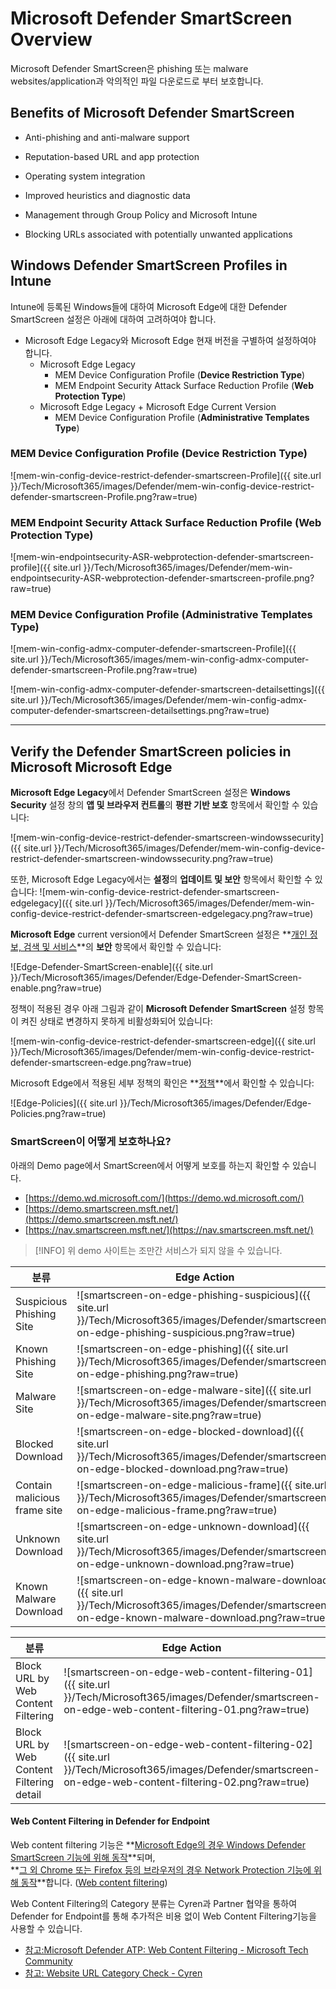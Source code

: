 ﻿
# Microsoft Defender SmartScreen Overview

Microsoft Defender SmartScreen은 phishing 또는 malware websites/application과 악의적인 파일 다운로드로 부터 보호합니다.

## Benefits of Microsoft Defender SmartScreen

- Anti-phishing and anti-malware support

- Reputation-based URL and app protection

- Operating system integration

- Improved heuristics and diagnostic data

- Management through Group Policy and Microsoft Intune

- Blocking URLs associated with potentially unwanted applications

## Windows Defender SmartScreen Profiles in Intune

Intune에 등록된 Windows들에 대하여 Microsoft Edge에 대한 Defender SmartScreen 설정은 아래에 대하여 고려하여야 합니다.

- Microsoft Edge Legacy와 Microsoft Edge 현재 버전을 구별하여 설정하여야 합니다.
    - Microsoft Edge Legacy
        - MEM Device Configuration Profile (**Device Restriction Type**)
        - MEM Endpoint Security Attack Surface Reduction Profile (**Web Protection Type**)
    - Microsoft Edge Legacy + Microsoft Edge Current Version
        - MEM Device Configuration Profile (**Administrative Templates Type**)

### MEM Device Configuration Profile (**Device Restriction Type**)

![mem-win-config-device-restrict-defender-smartscreen-Profile]({{ site.url }}/Tech/Microsoft365/images/Defender/mem-win-config-device-restrict-defender-smartscreen-Profile.png?raw=true)


### MEM Endpoint Security Attack Surface Reduction Profile (**Web Protection Type**)

![mem-win-endpointsecurity-ASR-webprotection-defender-smartscreen-profile]({{ site.url }}/Tech/Microsoft365/images/Defender/mem-win-endpointsecurity-ASR-webprotection-defender-smartscreen-profile.png?raw=true)


### MEM Device Configuration Profile (**Administrative Templates Type**)

![mem-win-config-admx-computer-defender-smartscreen-Profile]({{ site.url }}/Tech/Microsoft365/images/mem-win-config-admx-computer-defender-smartscreen-Profile.png?raw=true)

![mem-win-config-admx-computer-defender-smartscreen-detailsettings]({{ site.url }}/Tech/Microsoft365/images/Defender/mem-win-config-admx-computer-defender-smartscreen-detailsettings.png?raw=true)

---

## Verify the Defender SmartScreen policies in Microsoft Microsoft Edge

**Microsoft Edge Legacy**에서 Defender SmartScreen 설정은 **Windows Security** 설정 창의 **앱 및 브라우저 컨트롤**의 **평판 기반 보호** 항목에서 확인할 수 있습니다:

![mem-win-config-device-restrict-defender-smartscreen-windowssecurity]({{ site.url }}/Tech/Microsoft365/images/Defender/mem-win-config-device-restrict-defender-smartscreen-windowssecurity.png?raw=true)

또한, Microsoft Edge Legacy에서는 **설정**의 **업데이트 및 보안** 항목에서 확인할 수 있습니다:
![mem-win-config-device-restrict-defender-smartscreen-edgelegacy]({{ site.url }}/Tech/Microsoft365/images/Defender/mem-win-config-device-restrict-defender-smartscreen-edgelegacy.png?raw=true)

**Microsoft Edge** current version에서 Defender SmartScreen 설정은 **[개인 정보, 검색 및 서비스](edge://settings/privacy)**의 **보안** 항목에서 확인할 수 있습니다:

![Edge-Defender-SmartScreen-enable]({{ site.url }}/Tech/Microsoft365/images/Defender/Edge-Defender-SmartScreen-enable.png?raw=true)

정책이 적용된 경우 아래 그림과 같이 **Microsoft Defender SmartScreen** 설정 항목이 켜진 상태로 변경하지 못하게 비활성화되어 있습니다:

![mem-win-config-device-restrict-defender-smartscreen-edge]({{ site.url }}/Tech/Microsoft365/images/Defender/mem-win-config-device-restrict-defender-smartscreen-edge.png?raw=true)

Microsoft Edge에서 적용된 세부 정책의 확인은 **[정책](edge://policy/)**에서 확인할 수 있습니다:

![Edge-Policies]({{ site.url }}/Tech/Microsoft365/images/Defender/Edge-Policies.png?raw=true)

### SmartScreen이 어떻게 보호하나요?

아래의 Demo page에서 SmartScreen에서 어떻게 보호를 하는지 확인할 수 있습니다.

- [https://demo.wd.microsoft.com/](https://demo.wd.microsoft.com/)
- [https://demo.smartscreen.msft.net/](https://demo.smartscreen.msft.net/)
- [https://nav.smartscreen.msft.net/](https://nav.smartscreen.msft.net/)

> [!INFO] 
> 위 demo 사이트는 조만간 서비스가 되지 않을 수 있습니다.

| 분류 | Edge Action | Description |
|--|--|--|
| Suspicious Phishing Site | ![smartscreen-on-edge-phishing-suspicious]({{ site.url }}/Tech/Microsoft365/images/Defender/smartscreen-on-edge-phishing-suspicious.png?raw=true) |  |
| Known Phishing Site  | ![smartscreen-on-edge-phishing]({{ site.url }}/Tech/Microsoft365/images/Defender/smartscreen-on-edge-phishing.png?raw=true) |  |
| Malware Site | ![smartscreen-on-edge-malware-site]({{ site.url }}/Tech/Microsoft365/images/Defender/smartscreen-on-edge-malware-site.png?raw=true) |  |
| Blocked Download | ![smartscreen-on-edge-blocked-download]({{ site.url }}/Tech/Microsoft365/images/Defender/smartscreen-on-edge-blocked-download.png?raw=true) |  |
| Contain malicious frame site | ![smartscreen-on-edge-malicious-frame]({{ site.url }}/Tech/Microsoft365/images/Defender/smartscreen-on-edge-malicious-frame.png?raw=true) |  |
| Unknown Download | ![smartscreen-on-edge-unknown-download]({{ site.url }}/Tech/Microsoft365/images/Defender/smartscreen-on-edge-unknown-download.png?raw=true) |  |
| Known Malware Download | ![smartscreen-on-edge-known-malware-download]({{ site.url }}/Tech/Microsoft365/images/Defender/smartscreen-on-edge-known-malware-download.png?raw=true) |  |

| 분류 | Edge Action | Description |
|--|--|--|
| Block URL by Web Content Filtering | ![smartscreen-on-edge-web-content-filtering-01]({{ site.url }}/Tech/Microsoft365/images/Defender/smartscreen-on-edge-web-content-filtering-01.png?raw=true) |  |
| Block URL by Web Content Filtering detail | ![smartscreen-on-edge-web-content-filtering-02]({{ site.url }}/Tech/Microsoft365/images/Defender/smartscreen-on-edge-web-content-filtering-02.png?raw=true) |  |

#### Web Content Filtering in Defender for Endpoint

Web content filtering 기능은 **<u>Microsoft Edge의 경우 Windows Defender SmartScreen 기능에 위해 동작</u>**되며,<br />
**<u>그 외 Chrome 또는 Firefox 등의 브라우저의 경우 Network Protection 기능에 위해 동작</u>**합니다. ([Web content filtering](https://docs.microsoft.com/en-us/microsoft-365/security/defender-endpoint/web-content-filtering?view=o365-worldwide#what-is-web-content-filtering))

Web Content Filtering의 Category 분류는 Cyren과 Partner 협약을 통하여 Defender for Endpoint를 통해 추가적은 비용 없이 Web Content Filtering기능을 사용할 수 있습니다. 

- [참고:Microsoft Defender ATP: Web Content Filtering - Microsoft Tech Community](https://techcommunity.microsoft.com/t5/core-infrastructure-and-security/microsoft-defender-atp-web-content-filtering/ba-p/1550096)
- [참고: Website URL Category Check - Cyren](https://www.cyren.com/security-center/url-category-check-gate)
